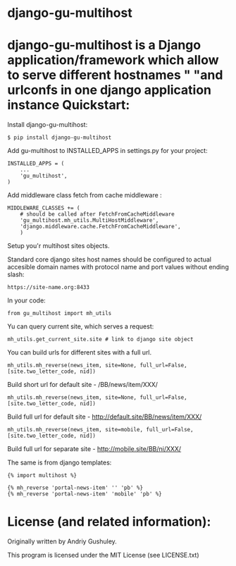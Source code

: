 django-gu-multihost
===

**django-gu-multihost** is a Django application/framework which allow to serve different hostnames "
                  "and urlconfs in one django application instance
Quickstart:
===

Install django-gu-multihost:

    $ pip install django-gu-multihost

Add gu-multihost to INSTALLED_APPS in settings.py for your project:

    INSTALLED_APPS = (
        ...
        'gu_multihost',
    )

Add middleware class fetch from cache middleware :

    MIDDLEWARE_CLASSES += (
        # should be called after FetchFromCacheMiddleware
        'gu_multihost.mh_utils.MultiHostMiddleware',
        'django.middleware.cache.FetchFromCacheMiddleware',
        )

Setup you'r multihost sites objects.

Standard core django sites host names should be configured to actual accesible domain names with protocol name and port values without ending slash:

    https://site-name.org:8433

In your code:

    from gu_multihost import mh_utils

Yu can query current site, which serves a request:

    mh_utils.get_current_site.site # link to django site object

You can build urls for different sites with a full url.

    mh_utils.mh_reverse(news_item, site=None, full_url=False, [site.two_letter_code, nid])

Build short url for default site - /BB/news/item/XXX/

    mh_utils.mh_reverse(news_item, site=None, full_url=False, [site.two_letter_code, nid])

Build full url for default site - http://default.site/BB/news/item/XXX/

    mh_utils.mh_reverse(news_item, site=mobile, full_url=False, [site.two_letter_code, nid])

Build full url for separate site - http://mobile.site/BB/ni/XXX/

The same is from django templates:

    {% import multihost %}

    {% mh_reverse 'portal-news-item' '' 'pb' %}
    {% mh_reverse 'portal-news-item' 'mobile' 'pb' %}

License (and related information):
===
Originally written by Andriy Gushuley.

This program is licensed under the MIT License (see LICENSE.txt)